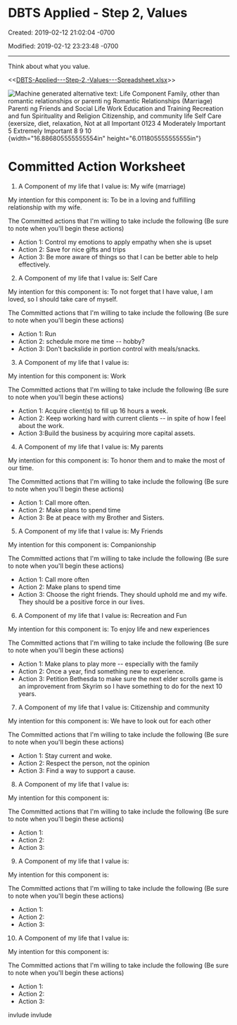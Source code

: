 # DBTS Applied - Step 2, Values

Created: 2019-02-12 21:02:04 -0700

Modified: 2019-02-12 23:23:48 -0700

---

Think about what you value.

<<[DBTS-Applied---Step-2,-Values---Spreadsheet.xlsx](DBTS-Applied---Step-2,-Values---Spreadsheet.xlsx)>>

![Machine generated alternative text: Life Component Family, other than romantic relationships or parenti ng Romantic Relationships (Marriage) Parenti ng Friends and Social Life Work Education and Training Recreation and fun Spirituality and Religion Citizenship, and community life Self Care (exersize, diet, relaxation, Not at all Important 0123 4 Moderately Important 5 Extremely Important 8 9 10](Growth-DBTS-Applied---Step-2,-Values-image1.png){width="16.886805555555554in" height="6.011805555555555in"}

# Committed Action Worksheet

1. A Component of my life that I value is: My wife (marriage)

My intention for this component is: To be in a loving and fulfilling relationship with my wife.

The Committed actions that I'm willing to take include the following (Be sure to note when you'll begin these actions)

- Action 1: Control my emotions to apply empathy when she is upset
- Action 2: Save for nice gifts and trips
- Action 3: Be more aware of things so that I can be better able to help effectively.

2. A Component of my life that I value is: Self Care

My intention for this component is: To not forget that I have value, I am loved, so I should take care of myself.

The Committed actions that I'm willing to take include the following (Be sure to note when you'll begin these actions)

- Action 1: Run
- Action 2: schedule more me time -- hobby?
- Action 3: Don't backslide in portion control with meals/snacks.

3. A Component of my life that I value is:

My intention for this component is: Work

The Committed actions that I'm willing to take include the following (Be sure to note when you'll begin these actions)

- Action 1: Acquire client(s) to fill up 16 hours a week.
- Action 2: Keep working hard with current clients -- in spite of how I feel about the work.
- Action 3:Build the business by acquiring more capital assets.

4. A Component of my life that I value is: My parents

My intention for this component is: To honor them and to make the most of our time.

The Committed actions that I'm willing to take include the following (Be sure to note when you'll begin these actions)

- Action 1: Call more often.
- Action 2: Make plans to spend time
- Action 3: Be at peace with my Brother and Sisters.

5. A Component of my life that I value is: My Friends

My intention for this component is: Companionship

The Committed actions that I'm willing to take include the following (Be sure to note when you'll begin these actions)

- Action 1: Call more often
- Action 2: Make plans to spend time
- Action 3: Choose the right friends. They should uphold me and my wife. They should be a positive force in our lives.

6. A Component of my life that I value is: Recreation and Fun

My intention for this component is: To enjoy life and new experiences

The Committed actions that I'm willing to take include the following (Be sure to note when you'll begin these actions)

- Action 1: Make plans to play more -- especially with the family
- Action 2: Once a year, find something new to experience.
- Action 3: Petition Bethesda to make sure the next elder scrolls game is an improvement from Skyrim so I have something to do for the next 10 years.

7. A Component of my life that I value is: Citizenship and community

My intention for this component is: We have to look out for each other

The Committed actions that I'm willing to take include the following (Be sure to note when you'll begin these actions)

- Action 1: Stay current and woke.
- Action 2: Respect the person, not the opinion
- Action 3: Find a way to support a cause.

8. A Component of my life that I value is:

My intention for this component is:

The Committed actions that I'm willing to take include the following (Be sure to note when you'll begin these actions)

- Action 1:
- Action 2:
- Action 3:

9. A Component of my life that I value is:

My intention for this component is:

The Committed actions that I'm willing to take include the following (Be sure to note when you'll begin these actions)

- Action 1:
- Action 2:
- Action 3:

10. A Component of my life that I value is:

My intention for this component is:

The Committed actions that I'm willing to take include the following (Be sure to note when you'll begin these actions)

- Action 1:
- Action 2:
- Action 3:

invlude invlude
